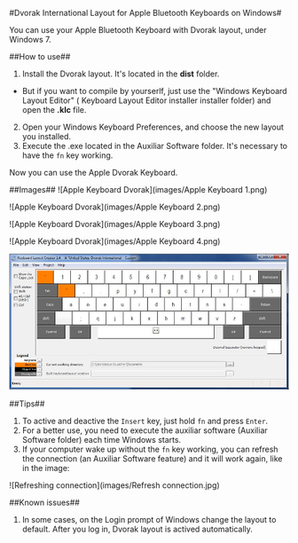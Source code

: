 #Dvorak International Layout for Apple Bluetooth Keyboards on Windows#

You can use your Apple Bluetooth Keyboard with Dvorak layout, under Windows 7.

##How to use##
1. Install the Dvorak layout. It's located in the **dist** folder. 
 * But if you want to compile by yourserlf, just use the "Windows Keyboard Layout Editor" ( Keyboard Layout Editor installer installer folder) and open the **.klc** file.
2. Open your Windows Keyboard Preferences, and choose the new layout you installed.
3. Execute the .exe located in the Auxiliar Software folder. It's necessary to have the `fn` key working.

Now you can use the Apple Dvorak Keyboard.

##Images##
![Apple Keyboard Dvorak](images/Apple Keyboard 1.png)

![Apple Keyboard Dvorak](images/Apple Keyboard 2.png)

![Apple Keyboard Dvorak](images/Apple Keyboard 3.png)

![Apple Keyboard Dvorak](images/Apple Keyboard 4.png)

![Windows Keyboard Layout Creator](images/Windows.jpg)

##Tips##
1. To active and deactive the `Insert` key, just hold `fn` and press `Enter`.
2. For a better use, you need to execute the auxiliar software (Auxiliar Software folder) each time Windows starts.
3. If your computer wake up without the `fn` key working, you can refresh the connection (an Auxiliar Software feature) and it will work again, like in the image:

![Refreshing connection](images/Refresh connection.jpg)

##Known issues##
1. In some cases, on the Login prompt of Windows change the layout to default. After you log in, Dvorak layout is actived automatically.


